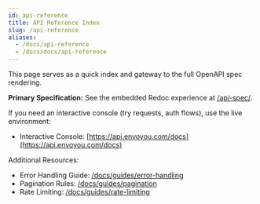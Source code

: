 ```yaml
---
id: api-reference
title: API Reference Index
slug: /api-reference
aliases:
  - /docs/api-reference
  - /docs/docs/api-reference
---
```


This page serves as a quick index and gateway to the full OpenAPI spec rendering.

**Primary Specification:** See the embedded Redoc experience at [/api-spec/](/api-spec/).

If you need an interactive console (try requests, auth flows), use the live environment:

- Interactive Console: [https://api.envoyou.com/docs](https://api.envoyou.com/docs)

Additional Resources:
- Error Handling Guide: [/docs/guides/error-handling](/docs/guides/error-handling)
- Pagination Rules: [/docs/guides/pagination](/docs/guides/pagination)
- Rate Limiting: [/docs/guides/rate-limiting](/docs/guides/rate-limiting)

